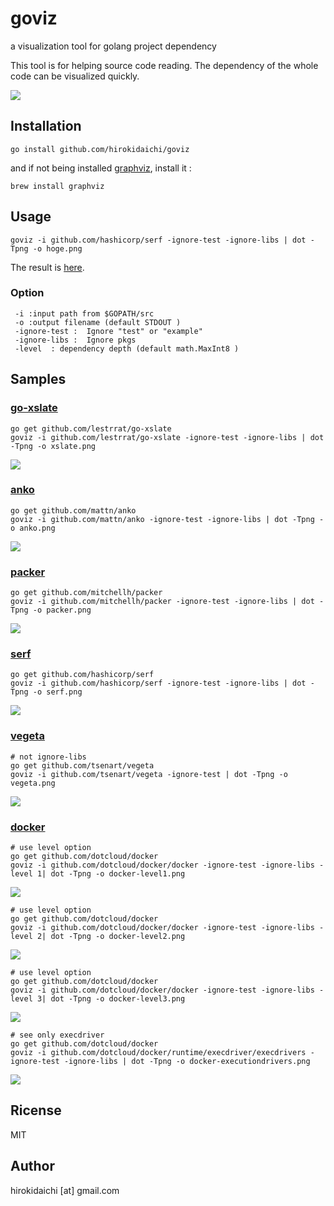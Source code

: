
goviz
=====

a visualization tool for golang project dependency

This tool is for helping source code reading. 
The dependency of the whole code can be visualized quickly. 

![](https://raw.githubusercontent.com/hirokidaichi/goviz/master/images/github_com_hirokidaichi_goviz-ignore-test.png)



## Installation

```
go install github.com/hirokidaichi/goviz
```

and if not being installed [graphviz](http://www.graphviz.org), install it :

```
brew install graphviz
```

## Usage

```
goviz -i github.com/hashicorp/serf -ignore-test -ignore-libs | dot -Tpng -o hoge.png
```

The result is [here](https://raw.githubusercontent.com/hirokidaichi/goviz/master/images/github_com_hashicorp_serf-ignore-libs_-ignore-test.png).

### Option

```
 -i :input path from $GOPATH/src
 -o :output filename (default STDOUT )
 -ignore-test :  Ignore "test" or "example"
 -ignore-libs :  Ignore pkgs
 -level  : dependency depth (default math.MaxInt8 )
```

## Samples

### [go-xslate](https://github.com/lestrrat/go-xslate)


```
go get github.com/lestrrat/go-xslate
goviz -i github.com/lestrrat/go-xslate -ignore-test -ignore-libs | dot -Tpng -o xslate.png
```

![](https://raw.githubusercontent.com/hirokidaichi/goviz/master/images/github_com_lestrrat_go-xslate-ignore-libs_-ignore-test_.png)

### [anko](https://github.com/mattn/anko)


```
go get github.com/mattn/anko
goviz -i github.com/mattn/anko -ignore-test -ignore-libs | dot -Tpng -o anko.png
```

![](https://raw.githubusercontent.com/hirokidaichi/goviz/master/images/github_com_mattn_anko-ignore-libs_-ignore-test.png)

### [packer](https://github.com/mitchellh/packer)


```
go get github.com/mitchellh/packer
goviz -i github.com/mitchellh/packer -ignore-test -ignore-libs | dot -Tpng -o packer.png
```

![](https://raw.githubusercontent.com/hirokidaichi/goviz/master/images/github_com_mitchellh_packer-ignore-libs_ignore-test.png)

### [serf](https://github.com/hashicorp/serf)

```
go get github.com/hashicorp/serf
goviz -i github.com/hashicorp/serf -ignore-test -ignore-libs | dot -Tpng -o serf.png
```

![](https://raw.githubusercontent.com/hirokidaichi/goviz/master/images/github_com_hashicorp_serf-ignore-libs_-ignore-test.png)


### [vegeta](https://github.com/tsenart/vegeta)

```
# not ignore-libs
go get github.com/tsenart/vegeta
goviz -i github.com/tsenart/vegeta -ignore-test | dot -Tpng -o vegeta.png
```
![](https://raw.githubusercontent.com/hirokidaichi/goviz/master/images/github_com_tsenart_vegeta-ignore-test.png)

### [docker](https://github.com/dotcloud/docker)

```
# use level option 
go get github.com/dotcloud/docker
goviz -i github.com/dotcloud/docker/docker -ignore-test -ignore-libs -level 1| dot -Tpng -o docker-level1.png
```

![](https://raw.githubusercontent.com/hirokidaichi/goviz/master/images/github_com_dotcloud_docker_docker-ignore-test_-ignore-libs_-level_1.png)

```
# use level option 
go get github.com/dotcloud/docker
goviz -i github.com/dotcloud/docker/docker -ignore-test -ignore-libs -level 2| dot -Tpng -o docker-level2.png
```

![](https://raw.githubusercontent.com/hirokidaichi/goviz/master/images/github_com_dotcloud_docker_docker-ignore-test_-ignore-libs_-level_2.png)

```
# use level option 
go get github.com/dotcloud/docker
goviz -i github.com/dotcloud/docker/docker -ignore-test -ignore-libs -level 3| dot -Tpng -o docker-level3.png
```

![](https://raw.githubusercontent.com/hirokidaichi/goviz/master/images/github_com_dotcloud_docker_docker-ignore-test_-ignore-libs_-level_3.png)

```
# see only execdriver
go get github.com/dotcloud/docker
goviz -i github.com/dotcloud/docker/runtime/execdriver/execdrivers -ignore-test -ignore-libs | dot -Tpng -o docker-executiondrivers.png
```

![](https://raw.githubusercontent.com/hirokidaichi/goviz/master/images/github_com_dotcloud_docker_runtime_execdriver_execdrivers_-ignore-libs_-ignore-test.png)
## Ricense

MIT

## Author

hirokidaichi [at] gmail.com



